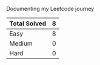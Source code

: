 Documenting my Leetcode journey


Total Solved  | 8
------------- | -------------
Easy  | 8
Medium  | 0
Hard  | 0
